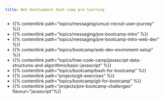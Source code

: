 ```yaml
---
title: Web development boot camp pre-learning
---
```


- {{% contentlink path="topics/messaging/umuzi-recruit-user-journey" %}}
- {{% contentlink path="topics/messaging/pre-bootcamp-intro" %}}
- {{% contentlink path="topics/messaging/pre-bootcamp-intro-web-dev" %}}
- {{% contentlink path="topics/bootcamp/web-dev-enviroment-setup" %}}
- {{% contentlink path="topics/free-code-camp/javascript-data-structures-and-algorithms/basic-javascript" %}}
- {{% contentlink path="topics/bootcamp/bash-for-bootcamp" %}}
- {{% contentlink path="projects/git-exercises" %}}
- {{% contentlink path="topics/bootcamp/git-for-bootcamp" %}}
- {{% contentlink path="projects/pre-bootcamp-challenges"  flavour="javascript"%}}
